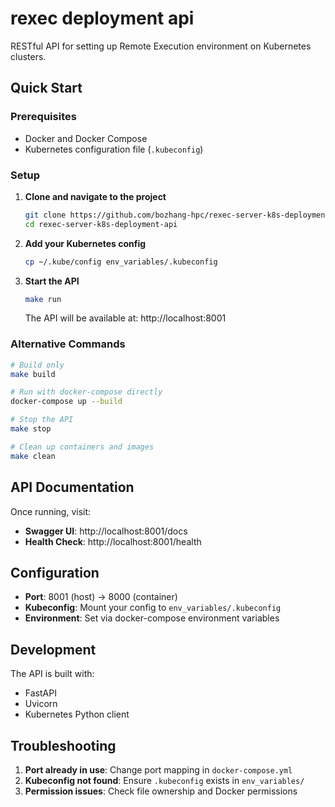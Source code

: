 # rexec deployment api

RESTful API for setting up Remote Execution environment on Kubernetes clusters.

## Quick Start

### Prerequisites
- Docker and Docker Compose
- Kubernetes configuration file (`.kubeconfig`)

### Setup

1. **Clone and navigate to the project**
   ```bash
   git clone https://github.com/bozhang-hpc/rexec-server-k8s-deployment-api.git
   cd rexec-server-k8s-deployment-api
   ```

2. **Add your Kubernetes config**
   ```bash
   cp ~/.kube/config env_variables/.kubeconfig
   ```

3. **Start the API**
   ```bash
   make run
   ```

   The API will be available at: http://localhost:8001

### Alternative Commands

```bash
# Build only
make build

# Run with docker-compose directly
docker-compose up --build

# Stop the API
make stop

# Clean up containers and images
make clean
```

## API Documentation

Once running, visit:
- **Swagger UI**: http://localhost:8001/docs
- **Health Check**: http://localhost:8001/health

## Configuration

- **Port**: 8001 (host) → 8000 (container)
- **Kubeconfig**: Mount your config to `env_variables/.kubeconfig`
- **Environment**: Set via docker-compose environment variables

## Development

The API is built with:
- FastAPI
- Uvicorn
- Kubernetes Python client

## Troubleshooting

1. **Port already in use**: Change port mapping in `docker-compose.yml`
2. **Kubeconfig not found**: Ensure `.kubeconfig` exists in `env_variables/`
3. **Permission issues**: Check file ownership and Docker permissions
